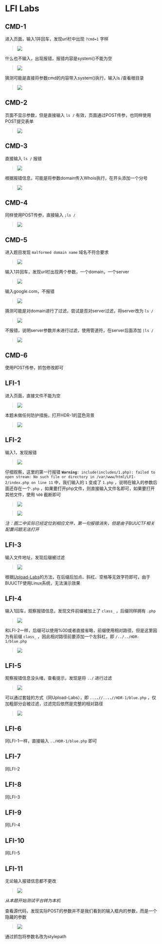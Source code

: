 # LFI Labs

## CMD-1

进入页面，输入1并回车，发现url栏中出现 `?cmd=1` 字样

> <img src="https://github.com/Ki1z/CTF/blob/main/IMG/E{M`7LA)P9B8DZWQ%$E~G`O.png?raw=true">

什么也不输入，出现报错，报错内容是system()不能为空

> <img src="https://github.com/Ki1z/CTF/blob/main/IMG/HA)%{14$TJF%SO1{TM%D5P4.png?raw=true">

猜测可能是直接将参数cmd的内容带入system()执行，输入ls /查看根目录

> <img src="https://github.com/Ki1z/CTF/blob/main/IMG/D_2(K{]4}E`B1FAWMI27X23.png?raw=true">

## CMD-2

页面不显示参数，但是直接输入 `ls /` 有效，页面通过POST传参，也同样使用POST提交表单

> <img src="https://github.com/Ki1z/CTF/blob/main/IMG/36CEE3`T$M[VKLS))2DI[KX.png?raw=true">

## CMD-3

直接输入 `ls /` 报错

> <img src="https://github.com/Ki1z/CTF/blob/main/IMG/J5{1YIPC99CC{5W{%MDU4R9.png?raw=true">

根据报错信息，可能是将参数domain传入Whois执行，在开头添加一个分号

> <img src="https://github.com/Ki1z/CTF/blob/main/IMG/4CR4TY1DV2OQO8C}]YMB6KF.png?raw=true">

## CMD-4

同样使用POST传参，直接输入 `;ls /`

> <img src="https://github.com/Ki1z/CTF/blob/main/IMG/YYB}@04D9Z2@0HWK@I`0RQO.png?raw=true">

## CMD-5

进入题目发现 `malformed domain name` 域名不符合要求

> <img src="https://github.com/Ki1z/CTF/blob/main/IMG/%@VKRBZP0R~(9BQM@%HUTS8.png?raw=true">

输入1并回车，发现url栏出现两个参数，一个domain，一个server

> <img src="https://github.com/Ki1z/CTF/blob/main/IMG/8R`H@_3H~T)`H7NMICOA1T5.png?raw=true">

输入google.com，不报错

> <img src="https://github.com/Ki1z/CTF/blob/main/IMG/AJLGOC3AJ_RK08TC}E%R~{0.png?raw=true">

猜测可能是对domain进行了过滤，尝试是否对server过滤，将server改为 `ls /`

> <img src="https://github.com/Ki1z/CTF/blob/main/IMG/MP{DWDA0PLXRZ_~SXK{0)52.png?raw=true">

不报错，说明server参数并未进行过滤，使用管道符，在server后面添加 `|ls /`

> <img src="https://github.com/Ki1z/CTF/blob/main/IMG/PW%84N8[K5X1BY(_W[0G(U3.png?raw=true">

## CMD-6

使用POST传参，抓包修改即可

## LFI-1

进入页面，直接文件不能为空

> <img src="https://github.com/Ki1z/CTF/blob/main/IMG/C$G3@U8(]3CS6]F$FC_E3]0.png?raw=true">

本题未做任何防护措施，打开HDR-1的蓝色背景

> <img src="https://github.com/Ki1z/CTF/blob/main/IMG/YG34AKI1~6]$ZG6MQ$]E{GQ.png?raw=true">

## LFI-2

输入1，发现报错

> <img src="https://github.com/Ki1z/CTF/blob/main/IMG/S$PXXA])(W6]XF]80F03%I4.png?raw=true">

仔细观察，这里的第一行报错 <b>`Warning`</b>`: include(includes/1.php): failed to open stream: No such file or directory in /var/www/html/LFI-2/index.php on line 11` 中，我们输入的 `1` 变成了 `1.php` ，说明在输入的参数后面还存在一个`.php` ，如果要打开php文件，则直接输入文件名即可，如果要打开其他文件，使用 `%00` 截断即可

> <img src="https://github.com/Ki1z/CTF/blob/main/IMG/5COGEHRJQ31[@81PQ4)17ZS.png?raw=true">

> <img src="https://github.com/Ki1z/CTF/blob/main/IMG/PW$4YZA76[]}9S]Z_]CJNS1.png?raw=true">

*注：图二中实际已经定位到相应文件，第一句报错消失，但是由于BUUCTF相关配置问题无法打开*

## LFI-3

输入文件地址，发现后缀被过滤

> <img src="https://github.com/Ki1z/CTF/blob/main/IMG/H3)J1$GL42FE~EMETV~Z5(Q.png?raw=true">

根据<a href="https://github.com/Ki1z/CTF/blob/main/BUUCTF/Basic/Upload-Labs-Linux.md">Upload-Labs</a>的方法，在后缀后加点、斜杠、空格等无效字符即可，由于BUUCTF使用Linux系统，无法演示效果

## LFI-4

输入1回车，观察报错信息，发现文件前缀被加上了 `class_` ，后缀同样拥有 `.php`

> <img src="https://github.com/Ki1z/CTF/blob/main/IMG/TB$]I4{5N%5OQ2AY}U6B`@O.png?raw=true">

和LFI-2一样，后缀可以使用%00或者直接省略，前缀使用相对路径，但是这里因为有前缀 `class_` ，因此相对路径前要添加一个左斜杠，即 `/../../HDR-1/blue.php`

> <img src="https://github.com/Ki1z/CTF/blob/main/IMG/$7U3{2~RD140E2D0K}JIM]1.png?raw=true">

## LFI-5

观察报错信息没头绪，查看提示，发现是将 `../` 进行过滤

> <img src="https://github.com/Ki1z/CTF/blob/main/IMG/%FSF2FYI)B]RWCQZL)LU[{G.png?raw=true">

可以通过套娃的方式（同Upload-Labs），即 `..`<b>`../`</b>`/..`<b>`../`</b>`/HDR-1/blue.php` ，仅加粗部分会被过滤，过滤完后依然是完整的相对路径

> <img src="https://github.com/Ki1z/CTF/blob/main/IMG/V~UUD`NXB4[SH6V6VS~UUEO.png?raw=true">

## LFI-6

同LFI-1一样，直接输入 `../HDR-1/blue.php` 即可

## LFI-7

同LFI-2

## LFI-8

同LFI-3

## LFI-9

同LFI-4

## LFI-10

同LFI-5

## LFI-11

无论输入报错信息都不更改

> <img src="https://github.com/Ki1z/CTF/blob/main/IMG/R%1J7N7~}(%}`5{FB[2CCAA.png?raw=true">

*从本题开始测试平台转为本机*

查看源代码，发现实际POST的参数并不是我们看到的输入框内的参数，而是一个隐藏的参数

> <img src="https://github.com/Ki1z/CTF/blob/main/IMG/ND9X${CK0PRGVA6}3ULF8KY.png?raw=true">

通过抓包将参数名改为stylepath

